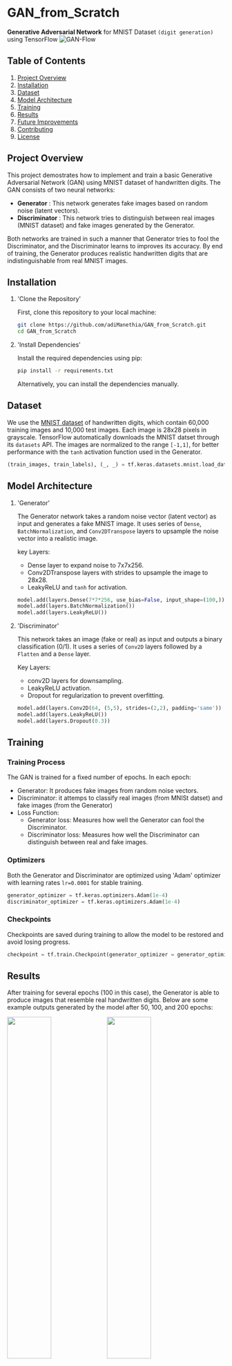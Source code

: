 # GAN_from_Scratch
**Generative Adversarial Network** for MNIST Dataset `(digit generation)` using TensorFlow
![GAN-Flow](gan_flow.png)


## Table of Contents
1. [Project Overview](#project-overview)
2. [Installation](#installation)
3. [Dataset](#dataset)
4. [Model Architecture](#model-architecture)
5. [Training](#training)
6. [Results](#results)
7. [Future Improvements](#future-improvements)
8. [Contributing](#contributing)
9. [License](#license)

## Project Overview
This project demostrates how to implement and train a basic Generative Adversarial Network (GAN) using MNIST dataset of handwritten digits. The GAN consists of two neural networks:
* **Generator** : This network generates fake images based on random noise (latent vectors).
* **Discriminator** : This network tries to distinguish between real images (MNIST dataset) and fake images generated by the Generator.

Both networks are trained in such a manner that Generator tries to fool the Discriminator, and the Discriminator learns to improves its accuracy.
By end of training, the Generator produces realistic handwritten digits that are indistinguishable from real MNIST images.


## Installation
1. 'Clone the Repository'
 
   First, clone this repository to your local machine:
   ```bash
   git clone https://github.com/adiManethia/GAN_from_Scratch.git
   cd GAN_from_Scratch
   ```
2. 'Install Dependencies'
 
   Install the required dependencies using pip:
   ```bash
   pip install -r requirements.txt
   ```
   Alternatively, you can install the dependencies manually.

## Dataset
We use the [MNIST dataset](http://yann.lecun.com/exdb/mnist/) of handwritten digits, which contain 60,000 training images and 10,000 test images. Each image is 28x28 pixels in grayscale. TensorFlow automatically downloads the MNIST datset through its `datasets` API.
The images are normalized to the range `[-1,1]`, for better performance with the `tanh` activation function used in the Generator.
```python
(train_images, train_labels), (_, _) = tf.keras.datasets.mnist.load_data()
```

## Model Architecture
1. 'Generator'
   
   The Generator network takes a random noise vector (latent vector) as input and generates a fake MNIST image. It uses series of `Dense`, `BatchNormalization`, and `Conv2DTranspose` layers to upsample the noise vector into a realistic image.

   key Layers:
   * Dense layer to expand noise to 7x7x256.
   * Conv2DTranspose layers with strides to upsample the image to 28x28.
   * LeakyReLU and `tanh` for activation.
   ```python
   model.add(layers.Dense(7*7*256, use_bias=False, input_shape=(100,)))
   model.add(layers.BatchNormalization())
   model.add(layers.LeakyReLU())
   ```
3. 'Discriminator'
   
   This network takes an image (fake or real) as input and outputs a binary classification (0/1). It uses a series of `Conv2D` layers followed by a `Flatten` and a `Dense` layer.

   Key Layers:
   * conv2D layers for downsampling.
   * LeakyReLU activation.
   * Dropout for regularization to prevent overfitting.
   ```python
   model.add(layers.Conv2D(64, (5,5), strides=(2,2), padding='same'))
   model.add(layers.LeakyReLU())
   model.add(layers.Dropout(0.3))
   ```

## Training
### Training Process
The GAN is trained for a fixed number of epochs. In each epoch:
* Generator: It produces fake images from random noise vectors.
* Discriminator: it attemps to classify real images (from MNISt datset) and fake images (from the Generator)
* Loss Function:
   * Generator loss: Measures how well the Generator can fool the Discriminator.
   * Discriminator loss: Measures how well the Discriminator can distinguish between real and fake images.

### Optimizers
Both the Generator and Discriminator are optimized using 'Adam' optimizer with learning rates `lr=0.0001` for stable training.
```python
generator_optimizer = tf.keras.optimizers.Adam(1e-4)
discriminator_optimizer = tf.keras.optimizers.Adam(1e-4)
```
### Checkpoints
Checkpoints are saved during training to allow the model to be restored and avoid losing progress.
```python
checkpoint = tf.train.Checkpoint(generator_optimizer = generator_optimizer, discriminator_optimizer = discriminator_optimizer, generator = generator, discriminator  = discriminator)
```
## Results
After training for several epochs (100 in this case), the Generator is able to produce images that resemble real handwritten digits. Below are some example outputs generated by the model after 50, 100, and 200 epochs:
<p float="left">
   <img src="image_at_epoch_0050.png" width="45%" />
   <img src="image_at_epoch_0100.png" width="45%" />
</p>
   
## Operation
1. Train the GAN:
   
3. Generate Images:
   
   Here, we will load the trained model from checkpoints and generate new handwritten digits.
   ```python
   generate_images(generator_trained)
   ```
5. Create a GIF:
   
   We can create a GIF of the generated images over time. Here is an example -
   ![GAN_MNIST](gan.gif)
   
## Future Improvements
Some potential future improvements for the project include:
* Training the GAN on larger, more complex datasets.
* Experimenting with different GAN architectures.
* Adding evaluation metrics to assess the quality of generated images.
* Deploying the model as an interactive web application using Streamlit or Flask.

## Contributing
Contributions are welcome! Please fork the repository and submit a pull request for any changes or improvement you'd like to make. Please follow the steps outlined below.
1. Fork the project
2. Create your feature branch (git checkout -b feature/NewFeature)
3. Commit your changes (git commit -m 'Add some NewFeature')
4. Push to the branch (git push origin feature/NewFeature)
5. Open a pull request

## License
This project is licensed under the MIT License. See the [LICENSE](license) file for detail.


-------------------------------------------------------------------------------------------------------------------------------------

This README file serves as a detailed guide for the GAN project, providing a comprehensive explanation for anyone looking to understand the project structure, setup, and usage. You can customize it further based on your specific needs, results, and repository structure!

  

